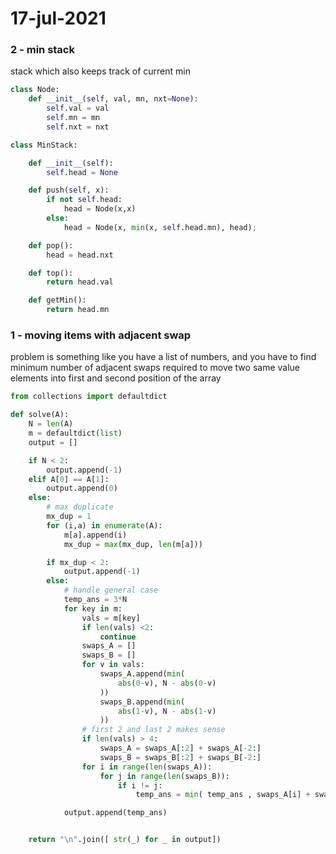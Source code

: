 # 17-jul-2021

### 2 - min stack

stack which also keeps track of current min

```python
class Node:
    def __init__(self, val, mn, nxt=None):
        self.val = val
        self.mn = mn
        self.nxt = nxt

class MinStack:

    def __init__(self):
        self.head = None

    def push(self, x):
        if not self.head:
            head = Node(x,x)
        else:
            head = Node(x, min(x, self.head.mn), head);

    def pop():
        head = head.nxt

    def top():
        return head.val

    def getMin():
        return head.mn
```


### 1 - moving items with adjacent swap

problem is something like you have a list of numbers, and you have to find minimum number of adjacent swaps required to move two same value elements into first and second position of the array

```python
from collections import defaultdict

def solve(A):
    N = len(A)
    m = defaultdict(list)
    output = []

    if N < 2:
        output.append(-1)
    elif A[0] == A[1]:
        output.append(0)
    else:
        # max duplicate
        mx_dup = 1
        for (i,a) in enumerate(A):
            m[a].append(i)
            mx_dup = max(mx_dup, len(m[a]))

        if mx_dup < 2:
            output.append(-1)
        else:
            # handle general case
            temp_ans = 3*N
            for key in m:
                vals = m[key]
                if len(vals) <2:
                    continue
                swaps_A = []
                swaps_B = []
                for v in vals:
                    swaps_A.append(min(
                        abs(0-v), N - abs(0-v)
                    ))
                    swaps_B.append(min(
                        abs(1-v), N - abs(1-v)
                    ))
                # first 2 and last 2 makes sense
                if len(vals) > 4:
                    swaps_A = swaps_A[:2] + swaps_A[-2:]
                    swaps_B = swaps_B[:2] + swaps_B[-2:]
                for i in range(len(swaps_A)):
                    for j in range(len(swaps_B)):
                        if i != j:
                            temp_ans = min( temp_ans , swaps_A[i] + swaps_B[j])

            output.append(temp_ans)


    return "\n".join([ str(_) for _ in output])
```
